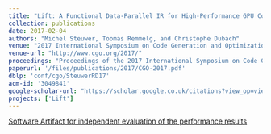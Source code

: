 ```yaml
---
title: "Lift: A Functional Data-Parallel IR for High-Performance GPU Code Generation"
collection: publications
date: 2017-02-04
authors: "Michel Steuwer, Toomas Remmelg, and Christophe Dubach"
venue: "2017 International Symposium on Code Generation and Optimization (CGO)"
venue-url: "http://www.cgo.org/2017/"
proceedings: "Proceedings of the 2017 International Symposium on Code Generation and Optimization, CGO 2017, Austin, TX, USA, February 4-8, 2017"
paperurl: '/files/publications/2017/CGO-2017.pdf'
dblp: 'conf/cgo/SteuwerRD17'
acm-id: '3049841'
google-scholar-url: "https://scholar.google.co.uk/citations?view_op=view_citation&hl=en&user=XdXJRZEAAAAJ&citation_for_view=XdXJRZEAAAAJ:M3ejUd6NZC8C"
projects: ['Lift']
---
```


<a href="https://gitlab.com/michel-steuwer/cgo_2017_artifact" style="margin-right:1em">
<span class="fa-stack fa-1x"><i class="fa fa-bar-chart fa-stack-1x fa-flip-horizontal" style="left:-.1em;top:-.1em"></i>
<span class="fa fa-stack-2x"><i class="fa fa-search" aria-hidden="true"></i></span></span>
Software Artifact for independent evaluation of the performance results</a>
